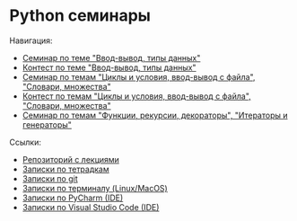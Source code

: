# Python семинары

Навигация:
- [Семинар по теме "Ввод-вывод, типы данных"](sem01)
- [Контест по теме "Ввод-вывод, типы данных"](sem02)
- [Семинар по темам "Циклы и условия, ввод-вывод с файла", "Словари, множества"](sem03)
- [Контест по темам "Циклы и условия, ввод-вывод с файла", "Словари, множества"](sem04)
- [Семинар по темам "Функции, рекурсии, декораторы", "Итераторы и генераторы"](sem05)

Ссылки:
- [Репозиторий с лекциями](https://github.com/Palladain/Python_1_HSE_2023)
- [Записки по тетрадкам](tools/notebook.md)
- [Записки по git](tools/git.md)
- [Записки по терминалу (Linux/MacOS)](tools/terminal.md)
- [Записки по PyCharm (IDE)](tools/pycharm.md)
- [Записки по Visual Studio Code (IDE)](tools/vscode.md)
